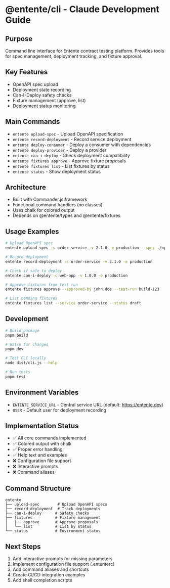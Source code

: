 # @entente/cli - Claude Development Guide

## Purpose
Command line interface for Entente contract testing platform. Provides tools for spec management, deployment tracking, and fixture approval.

## Key Features
- OpenAPI spec upload
- Deployment state recording
- Can-I-Deploy safety checks
- Fixture management (approve, list)
- Deployment status monitoring

## Main Commands
- `entente upload-spec` - Upload OpenAPI specification
- `entente record-deployment` - Record service deployment
- `entente deploy-consumer` - Deploy a consumer with dependencies
- `entente deploy-provider` - Deploy a provider
- `entente can-i-deploy` - Check deployment compatibility
- `entente fixtures approve` - Approve fixture proposals
- `entente fixtures list` - List fixtures by status
- `entente status` - Show deployment status

## Architecture
- Built with Commander.js framework
- Functional command handlers (no classes)
- Uses chalk for colored output
- Depends on @entente/types and @entente/fixtures

## Usage Examples
```bash
# Upload OpenAPI spec
entente upload-spec -s order-service -v 2.1.0 -e production --spec ./openapi.json

# Record deployment
entente record-deployment -s order-service -v 2.1.0 -e production

# Check if safe to deploy
entente can-i-deploy -c web-app -v 1.0.0 -e production

# Approve fixtures from test run
entente fixtures approve --approved-by john.doe --test-run build-123

# List pending fixtures
entente fixtures list --service order-service --status draft
```

## Development
```bash
# Build package
pnpm build

# Watch for changes
pnpm dev

# Test CLI locally
node dist/cli.js --help

# Run tests
pnpm test
```

## Environment Variables
- `ENTENTE_SERVICE_URL` - Central service URL (default: https://entente.dev)
- `USER` - Default user for deployment recording

## Implementation Status
- ✅ All core commands implemented
- ✅ Colored output with chalk
- ✅ Proper error handling
- ✅ Help text and examples
- ❌ Configuration file support
- ❌ Interactive prompts
- ❌ Command aliases

## Command Structure
```
entente
├── upload-spec        # Upload OpenAPI specs
├── record-deployment  # Track deployments
├── can-i-deploy      # Safety checks
├── fixtures          # Fixture management
│   ├── approve       # Approve proposals
│   └── list          # List by status
└── status            # Environment status
```

## Next Steps
1. Add interactive prompts for missing parameters
2. Implement configuration file support (.ententerc)
3. Add command aliases and shortcuts
4. Create CI/CD integration examples
5. Add shell completion scripts